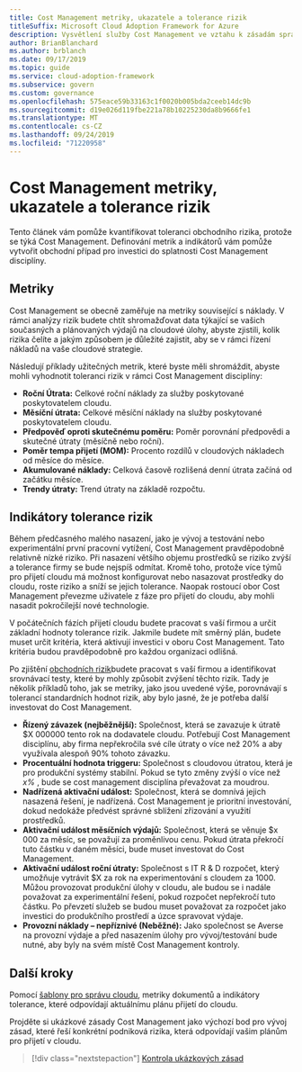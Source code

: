 ```yaml
---
title: Cost Management metriky, ukazatele a tolerance rizik
titleSuffix: Microsoft Cloud Adoption Framework for Azure
description: Vysvětlení služby Cost Management ve vztahu k zásadám správného řízení v cloudu
author: BrianBlanchard
ms.author: brblanch
ms.date: 09/17/2019
ms.topic: guide
ms.service: cloud-adoption-framework
ms.subservice: govern
ms.custom: governance
ms.openlocfilehash: 575eace59b33163c1f0020b005bda2ceeb14dc9b
ms.sourcegitcommit: d19e026d119fbe221a78b10225230da8b9666fe1
ms.translationtype: MT
ms.contentlocale: cs-CZ
ms.lasthandoff: 09/24/2019
ms.locfileid: "71220958"
---
```

# <a name="cost-management-metrics-indicators-and-risk-tolerance"></a>Cost Management metriky, ukazatele a tolerance rizik

Tento článek vám pomůže kvantifikovat toleranci obchodního rizika, protože se týká Cost Management. Definování metrik a indikátorů vám pomůže vytvořit obchodní případ pro investici do splatnosti Cost Management disciplíny.

## <a name="metrics"></a>Metriky

Cost Management se obecně zaměřuje na metriky související s náklady. V rámci analýzy rizik budete chtít shromažďovat data týkající se vašich současných a plánovaných výdajů na cloudové úlohy, abyste zjistili, kolik rizika čelíte a jakým způsobem je důležité zajistit, aby se v rámci řízení nákladů na vaše cloudové strategie.

Následují příklady užitečných metrik, které byste měli shromáždit, abyste mohli vyhodnotit toleranci rizik v rámci Cost Management disciplíny:

- **Roční Útrata:** Celkové roční náklady za služby poskytované poskytovatelem cloudu.
- **Měsíční útrata:** Celkové měsíční náklady na služby poskytované poskytovatelem cloudu.
- **Předpověď oproti skutečnému poměru:** Poměr porovnání předpovědi a skutečné útraty (měsíčně nebo roční).
- **Poměr tempa přijetí (MOM):** Procento rozdílů v cloudových nákladech od měsíce do měsíce.
- **Akumulované náklady:** Celková časově rozlišená denní útrata začíná od začátku měsíce.
- **Trendy útraty:** Trend útraty na základě rozpočtu.

## <a name="risk-tolerance-indicators"></a>Indikátory tolerance rizik

Během předčasného malého nasazení, jako je vývoj a testování nebo experimentální první pracovní vytížení, Cost Management pravděpodobně relativně nízké riziko. Při nasazení většího objemu prostředků se riziko zvýší a tolerance firmy se bude nejspíš odmítat. Kromě toho, protože více týmů pro přijetí cloudu má možnost konfigurovat nebo nasazovat prostředky do cloudu, roste riziko a sníží se jejich tolerance. Naopak rostoucí obor Cost Management převezme uživatele z fáze pro přijetí do cloudu, aby mohli nasadit pokročilejší nové technologie.

V počátečních fázích přijetí cloudu budete pracovat s vaší firmou a určit základní hodnoty tolerance rizik. Jakmile budete mít směrný plán, budete muset určit kritéria, která aktivují investici v oboru Cost Management. Tato kritéria budou pravděpodobně pro každou organizaci odlišná.

Po zjištění [obchodních rizik](./business-risks.md)budete pracovat s vaší firmou a identifikovat srovnávací testy, které by mohly způsobit zvýšení těchto rizik. Tady je několik příkladů toho, jak se metriky, jako jsou uvedené výše, porovnávají s tolerancí standardních hodnot rizik, aby bylo jasné, že je potřeba další investovat do Cost Management.

- **Řízený závazek (nejběžnější):** Společnost, která se zavazuje k útratě $X 000000 tento rok na dodavatele cloudu. Potřebují Cost Management disciplínu, aby firma nepřekročila své cíle útraty o více než 20% a aby využívala alespoň 90% tohoto závazku.
- **Procentuální hodnota triggeru:** Společnost s cloudovou útratou, která je pro produkční systémy stabilní. Pokud se tyto změny zvýší o více než _x%_ , bude se cost management disciplína převažovat za moudrou.
- **Nadřízená aktivační událost:** Společnost, která se domnívá jejich nasazená řešení, je nadřízená. Cost Management je prioritní investování, dokud nedokáže předvést správné sblížení zřizování a využití prostředků.
- **Aktivační událost měsíčních výdajů:** Společnost, která se věnuje $x 000 za měsíc, se považují za proměnlivou cenu. Pokud útrata překročí tuto částku v daném měsíci, bude muset investovat do Cost Management.
- **Aktivační událost roční útraty:** Společnost s IT R & D rozpočet, který umožňuje vytrávit $X za rok na experimentování s cloudem za 1000. Můžou provozovat produkční úlohy v cloudu, ale budou se i nadále považovat za experimentální řešení, pokud rozpočet nepřekročí tuto částku. Po převzetí služeb se budou muset považovat za rozpočet jako investici do produkčního prostředí a úzce spravovat výdaje.
- **Provozní náklady – nepříznivé (Neběžné):** Jako společnost se Averse na provozní výdaje a před nasazením úlohy pro vývoj/testování bude nutné, aby byly na svém místě Cost Management kontroly.

## <a name="next-steps"></a>Další kroky

Pomocí [šablony pro správu cloudu](./template.md), metriky dokumentů a indikátory tolerance, které odpovídají aktuálnímu plánu přijetí do cloudu.

Projděte si ukázkové zásady Cost Management jako výchozí bod pro vývoj zásad, které řeší konkrétní podniková rizika, která odpovídají vašim plánům pro přijetí v cloudu.

> [!div class="nextstepaction"]
> [Kontrola ukázkových zásad](./policy-statements.md)
